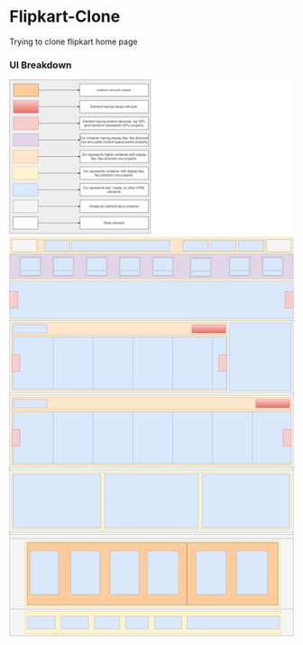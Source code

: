 # Flipkart-Clone
Trying to clone flipkart home page

### UI Breakdown

![Flipkart home page layout](https://github.com/Ashwary-Jharbade/Flipkart-Clone/blob/main/assets/draw.io/flipkart-layout.png)
